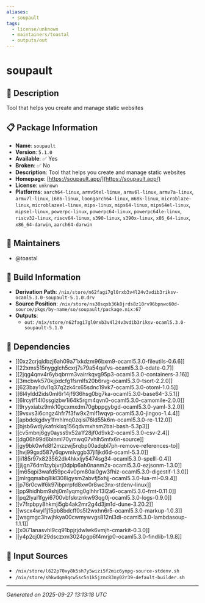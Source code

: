 ```yaml
---
aliases:
  - soupault
tags:
  - license/unknown
  - maintainers/toastal
  - outputs/out
---
```


# soupault

## 📝 Description

Tool that helps you create and manage static websites

## 📋 Package Information

- **Name**: `soupault`
- **Version**: `5.1.0`
- **Available**: ✅ Yes
- **Broken**: ✅ No
- **Description**: Tool that helps you create and manage static websites
- **Homepage**: [https://soupault.app/](https://soupault.app/)
- **License**: `unknown`
- **Platforms**: `aarch64-linux`, `armv5tel-linux`, `armv6l-linux`, `armv7a-linux`, `armv7l-linux`, `i686-linux`, `loongarch64-linux`, `m68k-linux`, `microblaze-linux`, `microblazeel-linux`, `mips-linux`, `mips64-linux`, `mips64el-linux`, `mipsel-linux`, `powerpc-linux`, `powerpc64-linux`, `powerpc64le-linux`, `riscv32-linux`, `riscv64-linux`, `s390-linux`, `s390x-linux`, `x86_64-linux`, `x86_64-darwin`, `aarch64-darwin`
## 👥 Maintainers

- @toastal


## 🔧 Build Information

- **Derivation Path**: `/nix/store/n62fagi7gl0rxb3v4l24v3vdib3riksv-ocaml5.3.0-soupault-5.1.0.drv`
- **Source Position**: `/nix/store/ns30sqxb36k8jrds8z18rv96bpnwc60d-source/pkgs/by-name/so/soupault/package.nix:67`
- **Outputs**:
  - `out`:  `/nix/store/n62fagi7gl0rxb3v4l24v3vdib3riksv-ocaml5.3.0-soupault-5.1.0`

## 🔗 Dependencies

- [[0xz2crjqldbzj6ah09a71xkdzm96bxm9-ocaml5.3.0-fileutils-0.6.6]]
- [[22xms515nygglch5cxrj7s79a54qafvs-ocaml5.3.0-odate-0.7]]
- [[2jqg4qnv4r6ybqbrrm3vairrkqvg95p3-ocaml5.3.0-containers-3.16]]
- [[3mcbwk570kjjxdcfg1fsrnlfs20b6rvg-ocaml5.3.0-tsort-2.2.0]]
- [[623bay1dvl1q37q2zk4rx65sdnc19vk7-ocaml5.3.0-otoml-1.0.5]]
- [[6l4yldd2ids0ml6r14jf936hsg0bg7ka-ocaml5.3.0-base64-3.5.1]]
- [[6lrcylf14l0ssgizbw1i64k5rgm4qvn0-ocaml5.3.0-camomile-2.0.0]]
- [[9ryyxiabz9mk10gcxmxdm70gbppgybgd-ocaml5.3.0-yaml-3.2.0]]
- [[9vsvs3i6cngz4hfr7f3fw9x2mlf1wqvp-ocaml5.3.0-jingoo-1.4.4]]
- [[apbdckgdvy1fmhlmq0zqisi76ld55k6m-ocaml5.3.0-re-1.12.0]]
- [[bjsb6wdjykafnkixq156qdvmxhsm2bai-bash-5.3p3]]
- [[cv5mbnj6gy0ayss9x52a1f28jf0d9xk2-ocaml5.3.0-csv-2.4]]
- [[dg06h99d6blnml70ymwq07vhlh5mfx6n-source]]
- [[gy9bk0wfd8f2mzzwj5rqbp00adqbl7ph-remove-references-to]]
- [[hvj99gxd587y6qpvmlvggb37jl1jkd6d-ocaml-5.3.0]]
- [[ii185r97x823562dk4hkxljy5474sg34-ocaml5.3.0-spelll-0.4]]
- [[jijgn76dm1zybjvrj0dplp6ah0nanm2x-ocaml5.3.0-ezjsonm-1.3.0]]
- [[m65qpi3wafd59pc4v0pm80ai0gw3fhiz-ocaml5.3.0-digestif-1.3.0]]
- [[mlrgqmabq8ikl308igysm2abvfj5xhjj-ocaml5.3.0-lua-ml-0.9.4]]
- [[p76r0cwlf6k97ibprrpfd8xw0r8wc3nx-stdenv-linux]]
- [[pp9hidhbm9shj0m1yqmg0glhhr13l2a6-ocaml5.3.0-fmt-0.11.0]]
- [[pq2lyal1fgyi6700vbfskrznkw93qg0j-ocaml5.3.0-logs-0.9.0]]
- [[v7frpbpy8hkmji5gb4ak2mr2g4d3jm1d-dune-3.20.2]]
- [[wscx4wyl1j15pb8bdcff0s5l2wxhn6r5-ocaml5.3.0-markup-1.0.3]]
- [[wsgmgc3hwjhkya00cwmywvgs812nl3di-ocaml5.3.0-lambdasoup-1.1.1]]
- [[x0i71anasvhl9cq91bpjrjdwlwk6vmjh-cmarkit-0.3.0]]
- [[y4p2cj0lr29dsczxm3024pgp6f4mrjp0-ocaml5.3.0-findlib-1.9.8]]

## 📁 Input Sources

- `/nix/store/l622p70vy8k5sh7y5wizi5f2mic6ynpg-source-stdenv.sh`
- `/nix/store/shkw4qm9qcw5sc5n1k5jznc83ny02r39-default-builder.sh`

---
*Generated on 2025-09-27 13:13:18 UTC*
